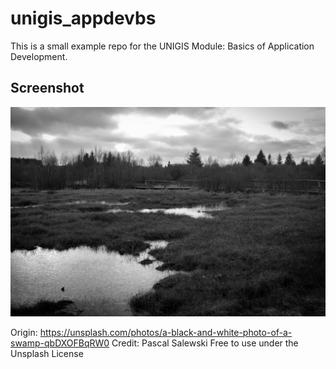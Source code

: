 # unigis_appdevbs

This is a small example repo for the UNIGIS Module: Basics of Application Development.

## Screenshot

![A beautiful landscape picture in black and white](images/example_image.jpg)

Origin: https://unsplash.com/photos/a-black-and-white-photo-of-a-swamp-qbDXOFBqRW0
Credit: Pascal Salewski
Free to use under the Unsplash License
